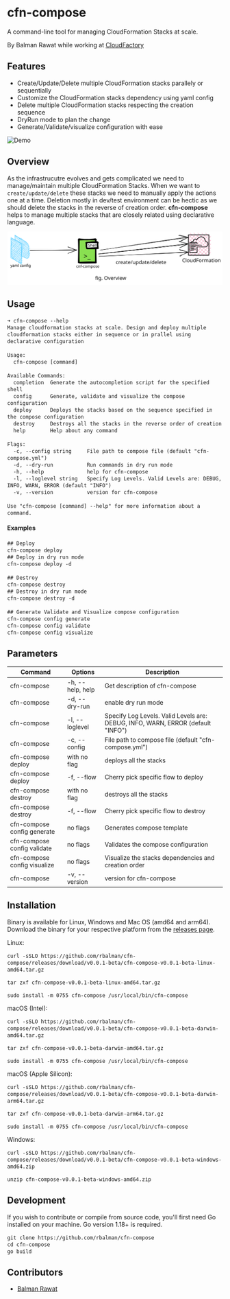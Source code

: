 # cfn-compose
A command-line tool for managing CloudFormation Stacks at scale.

By Balman Rawat while working at [CloudFactory](https://www.cloudfactory.com/)

## Features
* Create/Update/Delete multiple CloudFormation stacks parallely or sequentially
* Customize the CloudFormation stacks dependency using yaml config
* Delete multiple CloudFormation stacks respecting the creation sequence
* DryRun mode to plan the change
* Generate/Validate/visualize configuration with ease

![Demo](./docs/images/demo.gif)

## Overview
As the infrastrucutre evolves and gets complicated we need to manage/maintain multiple CloudFormation Stacks. When we want to `create/update/delete` these stacks we need to manually apply the actions one at a time. Deletion mostly in dev/test environment can be hectic as we should delete the stacks in the reverse of creation order. **cfn-compose** helps to manage multiple stacks that are closely related using declarative language.

![overview image](./docs/images/cfn-compose.svg)

## Usage
```shell
➜ cfn-compose --help          
Manage cloudformation stacks at scale. Design and deploy multiple cloudformation stacks either in sequence or in prallel using declarative configuration

Usage:
  cfn-compose [command]

Available Commands:
  completion  Generate the autocompletion script for the specified shell
  config      Generate, validate and visualize the compose configuration
  deploy      Deploys the stacks based on the sequence specified in the compose configuration
  destroy     Destroys all the stacks in the reverse order of creation
  help        Help about any command

Flags:
  -c, --config string     File path to compose file (default "cfn-compose.yml")
  -d, --dry-run           Run commands in dry run mode
  -h, --help              help for cfn-compose
  -l, --loglevel string   Specify Log Levels. Valid Levels are: DEBUG, INFO, WARN, ERROR (default "INFO")
  -v, --version           version for cfn-compose

Use "cfn-compose [command] --help" for more information about a command.
```

#### Examples
```shell
## Deploy
cfn-compose deploy
## Deploy in dry run mode
cfn-compose deploy -d

## Destroy
cfn-compose destroy
## Destroy in dry run mode
cfn-compose destroy -d

## Generate Validate and Visualize compose configuration
cfn-compose config generate
cfn-compose config validate
cfn-compose config visualize
```

## Parameters
| Command | Options | Description |
| ------------- | ------------- | ------------- |
| cfn-compose | -h, --help, help | Get description of cfn-compose |
| cfn-compose | -d, --dry-run | enable dry run mode |
| cfn-compose| -l, --loglevel |  Specify Log Levels. Valid Levels are: DEBUG, INFO, WARN, ERROR (default "INFO") |
| cfn-compose| -c, --config | File path to compose file (default "cfn-compose.yml") |
| cfn-compose deploy | with no flag| deploys all the stacks |
| cfn-compose deploy | -f, --flow | Cherry pick specific flow to deploy |
| cfn-compose destroy | with no flag| destroys all the stacks |
| cfn-compose destroy | -f, --flow | Cherry pick specific flow to destroy |
| cfn-compose config generate | no flags | Generates compose template |
| cfn-compose config validate | no flags | Validates the compose configuration |
| cfn-compose config visualize | no flags | Visualize the stacks dependencies and creation order |
| cfn-compose | -v, --version |  version for cfn-compose |

## Installation
Binary is available for Linux, Windows and Mac OS (amd64 and arm64). Download the binary for your respective platform from the [releases page](https://github.com/rbalman/cfn-compose/releases).

Linux:
```
curl -sSLO https://github.com/rbalman/cfn-compose/releases/download/v0.0.1-beta/cfn-compose-v0.0.1-beta-linux-amd64.tar.gz
```
```
tar zxf cfn-compose-v0.0.1-beta-linux-amd64.tar.gz
```
```
sudo install -m 0755 cfn-compose /usr/local/bin/cfn-compose
```

macOS (Intel):
```
curl -sSLO https://github.com/rbalman/cfn-compose/releases/download/v0.0.1-beta/cfn-compose-v0.0.1-beta-darwin-amd64.tar.gz
```
```
tar zxf cfn-compose-v0.0.1-beta-darwin-amd64.tar.gz
```
```
sudo install -m 0755 cfn-compose /usr/local/bin/cfn-compose
```

macOS (Apple Silicon):
```
curl -sSLO https://github.com/rbalman/cfn-compose/releases/download/v0.0.1-beta/cfn-compose-v0.0.1-beta-darwin-arm64.tar.gz
```
```
tar zxf cfn-compose-v0.0.1-beta-darwin-arm64.tar.gz
```
```
sudo install -m 0755 cfn-compose /usr/local/bin/cfn-compose
```

Windows:
```
curl -sSLO https://github.com/rbalman/cfn-compose/releases/download/v0.0.1-beta/cfn-compose-v0.0.1-beta-windows-amd64.zip
```
```
unzip cfn-compose-v0.0.1-beta-windows-amd64.zip
```

## Development

If you wish to contribute or compile from source code, you'll first need Go installed on your machine. Go version 1.18+ is required.

```
git clone https://github.com/rbalman/cfn-compose
cd cfn-compose 
go build
```

## Contributors
- [Balman Rawat](https://github.com/rbalman)

